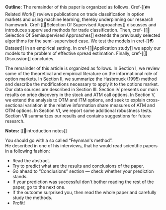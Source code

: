 




**Outline:**
The remainder of this paper is organized as follows. Cref-[[👪Related Work]] reviews publications on trade classification in option markets and using machine learning, thereby underpinning our research framework. Cref-[[🍪Selection Of Supervised Approaches]] discusses and introduces supervised methods for trade classification. Then, cref- [[🍪Selection Of Semisupervised Approaches]] extends the previously selected algorithms for the semi-supervised case. We test the models in cref-[[🌏Dataset]] in an empirical setting. In cref-[[🍕Application study]]  we apply our models to the problem of effective spread estimation. Finally, cref-[[🧓Discussion]] concludes.

The remainder of this article is organized as follows. In Section I, we review
some of the theoretical and empirical literature on the informational role of
option markets. In Section II, we summarize the Hasbrouck (1995) method and
describe the modifications necessary to apply it to the options market. Our data
sources are described in Section III. Section IV presents our main results on
price discovery in the stock and ATM call options. In Section V, we extend the
analysis to OTM and ITM options, and seek to explain cross-sectional variation
in the relative information share measures of ATM and OTM options. In Section
VI, we report some additional robustness tests. Section VII summarizes our
results and contains suggestions for future research.

**Notes:**
[[👶introduction notes]]

You should go with a so called “Feynman's method”.  
He described in one of his interviews, that he would read scientific papers in a following fashion:

- Read the abstract.
- Try to predict what are the results and conclusions of the paper.
- Go ahead to “Conclusions” section — check whether your prediction stands.
- If your prediction was successful don't bother reading the rest of the paper, go to the next one.
- If the outcome surprised you, then read the whole paper and carefully study the methods.
- Profit!











